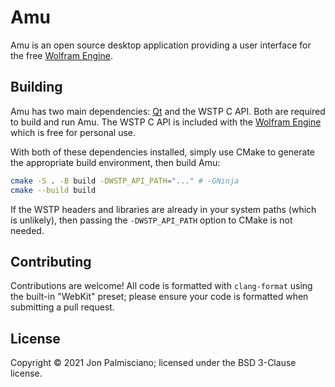 # Amu

Amu is an open source desktop application providing a user interface for the
free [Wolfram Engine](https://www.wolfram.com/engine/).

## Building

Amu has two main dependencies: [Qt](https://www.qt.io/product/qt6) and the WSTP
C API. Both are required to build and run Amu. The WSTP C API is included with
the [Wolfram Engine](https://www.wolfram.com/engine/) which is free for
personal use.

With both of these dependencies installed, simply use CMake to generate the
appropriate build environment, then build Amu:

```sh
cmake -S . -B build -DWSTP_API_PATH="..." # -GNinja
cmake --build build
```

If the WSTP headers and libraries are already in your system paths (which is
unlikely), then passing the `-DWSTP_API_PATH` option to CMake is not needed.

## Contributing

Contributions are welcome! All code is formatted with `clang-format` using the
built-in "WebKit" preset; please ensure your code is formatted when submitting
a pull request.

## License

Copyright &copy; 2021 Jon Palmisciano; licensed under the BSD 3-Clause license.
